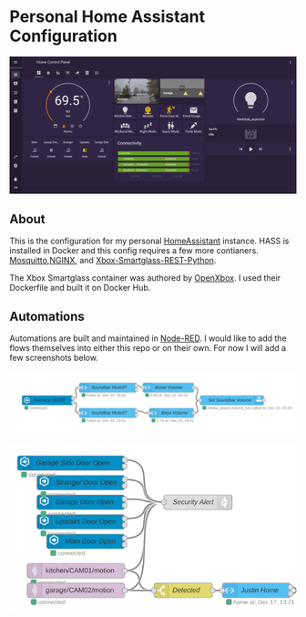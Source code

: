 # Personal Home Assistant Configuration

![alt text](hass.png "Home Assistant Screenshot")

## About
This is the configuration for my personal [HomeAssistant](https://www.home-assistant.io) instance. HASS is installed in Docker and this config requires a few more contianers. [Mosquitto](https://hub.docker.com/_/eclipse-mosquitto),[NGINX](https://hub.docker.com/_/nginx), and [Xbox-Smartglass-REST-Python](https://hub.docker.com/r/williamson10/xbox-smartglass-rest-python).

The Xbox Smartglass container was authored by [OpenXbox](https://github.com/OpenXbox/xbox-smartglass-rest-python). I used their Dockerfile and built it on Docker Hub.

## Automations
Automations are built and maintained in [Node-RED](https://nodered.org/).
I would like to add the flows themselves into either this repo or on their own. For now I will add a few screenshots below.
 
![alt text](fixannoying.png "TV sound gets raised and lowered with furnace start and stop")
 
![alt text](security.png "Email warnings when things happen while I am gone")